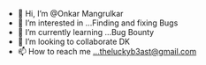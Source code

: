 - 👋 Hi, I’m @Onkar Mangrulkar
- 👀 I’m interested in ...Finding and fixing Bugs
- 🌱 I’m currently learning ...Bug Bounty
- 💞️ I’m looking to collaborate DK
- 📫 How to reach me ...theluckyb3ast@gmail.com

<!---
BeasT0109/BeasT0109 is a ✨ special ✨ repository because its `README.md` (this file) appears on your GitHub profile.
You can click the Preview link to take a look at your changes.
--->
